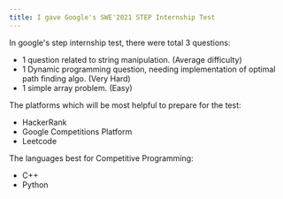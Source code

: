 ```yaml
---
title: I gave Google's SWE'2021 STEP Internship Test
---
```


In google's step internship test, there were total 3 questions:

- 1 question related to string manipulation. (Average difficulty)
- 1 Dynamic programming question, needing implementation of optimal path finding algo. (Very Hard)
- 1 simple array problem. (Easy)

The platforms which will be most helpful to prepare for the test:

- HackerRank
- Google Competitions Platform
- Leetcode

The languages best for Competitive Programming:

- C++
- Python
